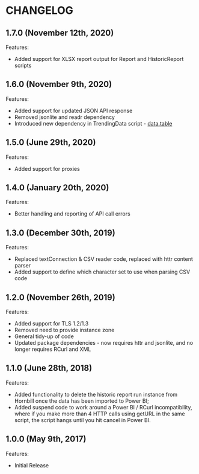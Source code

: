 # CHANGELOG

## 1.7.0 (November 12th, 2020)

Features:

- Added support for XLSX report output for Report and HistoricReport scripts

## 1.6.0 (November 9th, 2020)

Features:

- Added support for updated JSON API response
- Removed jsonlite and readr dependency
- Introduced new dependency in TrendingData script - [data.table](https://cran.r-project.org/web/packages/data.table/)

## 1.5.0 (June 29th, 2020)

Features:

- Added support for proxies

## 1.4.0 (January 20th, 2020)

Features:

- Better handling and reporting of API call errors

## 1.3.0 (December 30th, 2019)

Features:

- Replaced textConnection & CSV reader code, replaced with httr content parser
- Added support to define which character set to use when parsing CSV code

## 1.2.0 (November 26th, 2019)

Features:

- Added support for TLS 1.2/1.3
- Removed need to provide instance zone
- General tidy-up of code
- Updated package dependencies - now requires httr and jsonlite, and no longer requires RCurl and XML

## 1.1.0 (June 28th, 2018)

Features:
- Added functionality to delete the historic report run instance from Hornbill once the data has been imported to Power BI;
- Added suspend code to work around a Power BI / RCurl incompatibility, where if you make more than 4 HTTP calls using getURL in the same script, the script hangs until you hit cancel in Power BI.

## 1.0.0 (May 9th, 2017)

Features:
- Initial Release
